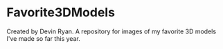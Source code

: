 # Favorite3DModels
Created by Devin Ryan.
A repository for images of my favorite 3D models I've made so far this year.
